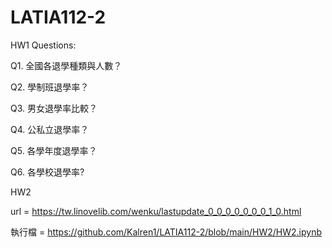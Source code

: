 # LATIA112-2

HW1
Questions:

Q1. 全國各退學種類與人數？

Q2. 學制班退學率？

Q3. 男女退學率比較？

Q4. 公私立退學率？

Q5. 各學年度退學率？

Q6. 各學校退學率?

HW2

url = https://tw.linovelib.com/wenku/lastupdate_0_0_0_0_0_0_0_1_0.html

執行檔 = https://github.com/Kalren1/LATIA112-2/blob/main/HW2/HW2.ipynb
